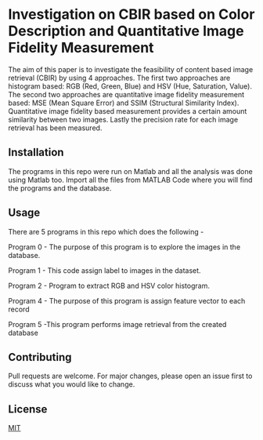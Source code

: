 # Investigation on CBIR based on Color Description and Quantitative Image Fidelity Measurement

The aim of this paper is to investigate the feasibility of content based image retrieval (CBIR) by using 4 approaches. The first two approaches are histogram based: RGB (Red, Green, Blue) and HSV (Hue, Saturation, Value). The second two approaches are quantitative image fidelity measurement based: MSE (Mean Square Error) and SSIM (Structural Similarity Index). Quantitative image fidelity based measurement provides a certain amount similarity between two images.  Lastly the precision rate for each image retrieval has been measured.

## Installation

The programs in this repo were run on Matlab and all the analysis was done using Matlab too. Import all the files from MATLAB Code where you will find the programs and the database.

## Usage
There are 5 programs in this repo which does the following -

Program 0 - The purpose of this program is to explore the images in the database.

Program 1 - This code assign label to images in the dataset.

Program 2 - Program to extract RGB and HSV color histogram.

Program 4 - The purpose of this program is assign feature vector to each record

Program 5 -This program performs image retrieval from the created database



## Contributing
Pull requests are welcome. For major changes, please open an issue first to discuss what you would like to change.



## License
[MIT](https://choosealicense.com/licenses/mit/)
